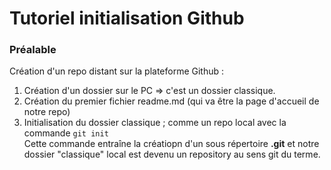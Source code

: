 # Tutoriel initialisation Github

### Préalable

Création d'un repo distant sur la plateforme Github :
1. Création d'un dossier sur le PC => c'est un dossier classique.
2. Création du premier fichier readme.md (qui va être la page d'accueil de notre repo)
3. Initialisation du dossier classique ; comme un repo local avec la commande `git init`<br>
Cette commande entraîne la créatiopn d'un sous répertoire **.git** et notre dossier "classique" local 
est devenu un repository au sens git du terme.

